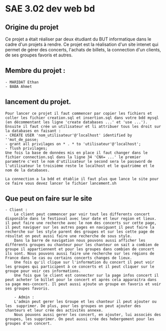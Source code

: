 # SAE 3.02 dev web bd

## Origine du projet

Ce projet a était réaliser par deux étudiant du BUT informatique dans le cadre d'un projets à rendre. Ce projet est la réalisation d'un site intenet qui permet de gérer des concerts, l'achats de billets, la connection d'un clients, de ses groupes favoris et autres.

## Membre du projet :
    - MARIDAT Ethan
    - BABA Ahmet
## lancement du projet.
    Pour lancer ce projet il faut commencer par copier les fichiers et coller les fichier creation.sql et insertion.sql dans votre bdd mysql (en décommentant les ligne 'create databases ...' et 'use ...'). Ensuite il faut crée un utilisateur et li attribuer tous les droit sur la databases en faisant : 
    - CREATE USER 'nom_utilisateur'@'localhost' identified by ''mot_de_passe;
    - grant all privilages on * . * to 'utilisateur'@'localhost';
    - flush privilages;
    Une fois la base de données mis en place il faut changer dans le fichier connection.sql dans la ligne 34 'CNX= ...' le premier parametre c'est le nom d'utilisateur le second sera le password de l'utilisateur le troisième reste le localhost et le quatrième et le nom de la databases.
    
    La connection a la bdd et établie il faut plus que lance le site pour ce faire vous devez lancer le fichier lancement.sh

## Que peut on faire sur le site

    - Client : 
        Le client peut commencer par voir tout les differents concert disponible dans le festioval avec leur date et leur region et lieux. il peut faire une recherche avec le nom des concerts sur cette page, il peut naviguer sur les autres pages en naviguant il peut faire la recherche sur les style parent des groupes et sur les cette page de résultat on peut aussi faire une recherche de sous style.
        Dans la barre de navigation nous pouvons aussi afficher les différents groupes ou chanteur pour les chanteur on sait a combien de groupe il appartiennent et pour les groupes dans combien de concert ils sont. Nous pouvons aussi faire une recherche sur les régions de France dans le cas ou certains concerts changes de lieux. 
        Une fois qu'il clique sur l'information du concert il peut voir les groupes qui participent à ce concerts et il peut cliquer sur le groupe pour voir ces informations.
        Une fois que le client est connecter sur la page infos concert il peut acheter le billet pour le concert et aprés cela apparaitra dans sa page mes-concert. Il peut aussi ajoute un groupe en favoris et voir ses groupes favoris.

        - Admin :
        L'admin peut gerer les Groupe et les chanteur il peut ajouter ou les  supprimer. De plus, pour les groupes on peut ajouter des chanteurs et leur crée des activités annexe.
        Nous pouvons aussi gerer les concert, en ajouter, lui associés des groupes, les supprimer. On peut aussi crée des hebergement pour les groupes d'un concert.
